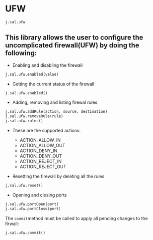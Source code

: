 # UFW

```python
j.sal.ufw
```

## This library allows the user to configure the uncomplicated firewall(UFW) by doing the following:

- Enabling and disabling the firewall

```python
j.sal.ufw.enabled(value)
```

- Getting the current status of the firewall

```python
j.sal.ufw.enabled()
```

- Adding, removing and listing firewal rules

```python
j.sal.ufw.addRule(action, source, destination)
j.sal.ufw.removeRule(rule)
j.sal.ufw.rules()
```

- These are the supported actions:

  - ACTION_ALLOW_IN
  - ACTION_ALLOW_OUT
  - ACTION_DENY_IN
  - ACTION_DENY_OUT
  - ACTION_REJECT_IN
  - ACTION_REJECT_OUT

- Resetting the firewall by deleting all the rules

```python
j.sal.ufw.reset()
```

- Opening and closing ports

```python
j.sal.ufw.portOpen(port)
j.sal.ufw.portClose(port)
```

The `commit`method must be called to apply all pending changes to the firwall:

```python
j.sal.ufw.commit()
```
